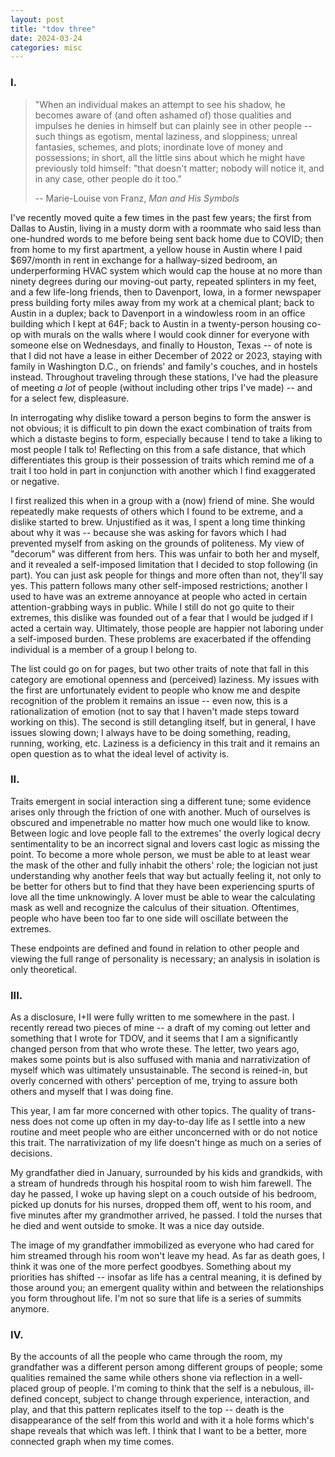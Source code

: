 ```yaml
---
layout: post
title: "tdov three"
date: 2024-03-24
categories: misc
---
```


### I. 

> "When an individual makes an attempt to see his shadow, he becomes aware of (and often ashamed of) those qualities and impulses he denies in himself but can plainly see in other people -- such things as egotism, mental laziness, and sloppiness; unreal fantasies, schemes, and plots; inordinate love of money and possessions; in short, all the little sins about which he might have previously told himself: "that doesn't matter; nobody will notice it, and in any case, other people do it too."
> 
> -- Marie-Louise von Franz, *Man and His Symbols*

I've recently moved quite a few times in the past few years; the first from Dallas to Austin, living in a musty dorm with a roommate who said less than one-hundred words to me before being sent back home due to COVID; then from home to my first apartment, a yellow house in Austin where I paid $697/month in rent in exchange for a hallway-sized bedroom, an underperforming HVAC system which would cap the house at no more than ninety degrees during our moving-out party, repeated splinters in my feet, and a few life-long friends, then to Davenport, Iowa, in a former newspaper press building forty miles away from my work at a chemical plant; back to Austin in a duplex; back to Davenport in a windowless room in an office building which I kept at 64F; back to Austin in a twenty-person housing co-op with murals on the walls where I would cook dinner for everyone with someone else on Wednesdays, and finally to Houston, Texas -- of note is that I did not have a lease in either December of 2022 or 2023, staying with family in Washington D.C., on friends' and family's couches, and in hostels instead. Throughout traveling through these stations, I've had the pleasure of meeting _a lot_ of people (without including other trips I've made) -- and for a select few, displeasure.

In interrogating why dislike toward a person begins to form the answer is not obvious; it is difficult to pin down the exact combination of traits from which a distaste begins to form, especially because I tend to take a liking to most people I talk to! Reflecting on this from a safe distance, that which differentiates this group is their possession of traits which remind me of a trait I too hold in part in conjunction with another which I find exaggerated or negative.

I first realized this when in a group with a (now) friend of mine. She would repeatedly make requests of others which I found to be extreme, and a dislike started to brew. Unjustified as it was, I spent a long time thinking about why it was -- because she was asking for favors which I had prevented myself from asking on the grounds of politeness. My view of "decorum" was different from hers. This was unfair to both her and myself, and it revealed a self-imposed limitation that I decided to stop following (in part). You can just ask people for things and more often than not, they'll say yes. This pattern follows many other self-imposed restrictions; another I used to have was an extreme annoyance at people who acted in certain attention-grabbing ways in public. While I still do not go quite to their extremes, this dislike was founded out of a fear that I would be judged if I acted a certain way. Ultimately, those people are happier not laboring under a self-imposed burden. These problems are exacerbated if the offending individual is a member of a group I belong to.

The list could go on for pages, but two other traits of note that fall in this category are emotional openness and (perceived) laziness. My issues with the first are unfortunately evident to people who know me and despite recognition of the problem it remains an issue -- even now, this is a rationalization of emotion (not to say that I haven't made steps toward working on this). The second is still detangling itself, but in general, I have issues slowing down; I always have to be doing something, reading, running, working, etc. Laziness is a deficiency in this trait and it remains an open question as to what the ideal level of activity is.

### II. 

Traits emergent in social interaction sing a different tune; some evidence arises only through the friction of one with another. Much of ourselves is obscured and impenetrable no matter how much one would like to know. Between logic and love people fall to the extremes' the overly logical decry sentimentality to be an incorrect signal and lovers cast logic as missing the point. To become a more whole person, we must be able to at least wear the mask of the other and fully inhabit the others' role; the logician not just understanding why another feels that way but actually feeling it, not only to be better for others but to find that they have been experiencing spurts of love all the time unknowingly. A lover must be able to wear the calculating mask as well and recognize the calculus of their situation. Oftentimes, people who have been too far to one side will oscillate between the extremes.

These endpoints are defined and found in relation to other people and viewing the full range of personality is necessary; an analysis in isolation is only theoretical.

### III.

As a disclosure, I+II were fully written to me somewhere in the past. I recently reread two pieces of mine -- a draft of my coming out letter and something that I wrote for TDOV, and it seems that I am a significantly changed person from that who wrote these. The letter, two years ago, makes some points but is also suffused with mania and narrativization of myself which was ultimately unsustainable. The second is reined-in, but overly concerned with others' perception of me, trying to assure both others and myself that I was doing fine.

This year, I am far more concerned with other topics. The quality of trans-ness does not come up often in my day-to-day life as I settle into a new routine and meet people who are either unconcerned with or do not notice this trait. The narrativization of my life doesn't hinge as much on a series of decisions.

My grandfather died in January, surrounded by his kids and grandkids, with a stream of hundreds through his hospital room to wish him farewell. The day he passed, I woke up having slept on a couch outside of his bedroom, picked up donuts for his nurses, dropped them off, went to his room, and five minutes after my grandmother arrived, he passed. I told the nurses that he died and went outside to smoke. It was a nice day outside.

The image of my grandfather immobilized as everyone who had cared for him streamed through his room won't leave my head. As far as death goes, I think it was one of the more perfect goodbyes. Something about my priorities has shifted -- insofar as life has a central meaning, it is defined by those around you; an emergent quality within and between the relationships you form throughout life. I'm not so sure that life is a series of summits anymore.

### IV.

By the accounts of all the people who came through the room, my grandfather was a different person among different groups of people; some qualities remained the same while others shone via reflection in a well-placed group of people. I'm coming to think that the self is a nebulous, ill-defined concept, subject to change through experience, interaction, and play, and that this pattern replicates itself to the top -- death is the disappearance of the self from this world and with it a hole forms which's shape reveals that which was left. I think that I want to be a better, more connected graph when my time comes.
